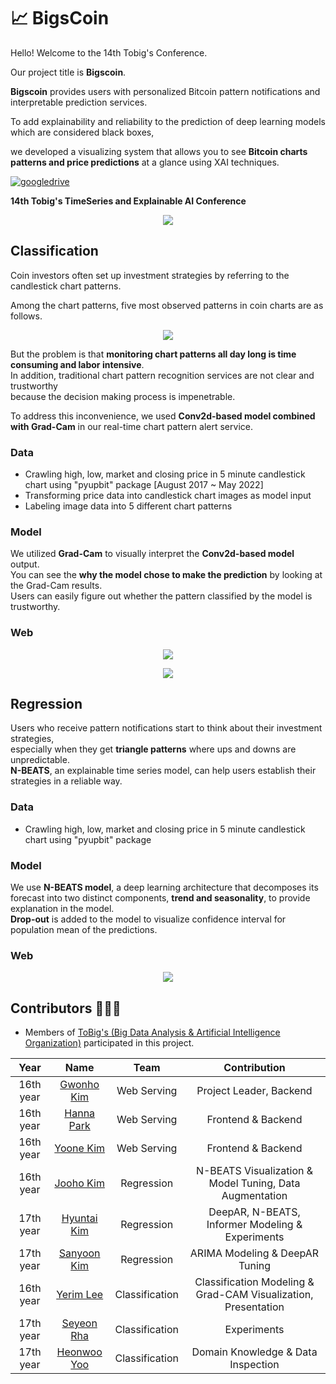 # 📈 BigsCoin  
Hello! Welcome to the 14th Tobig's Conference.  

Our project title is **Bigscoin**.

**Bigscoin** provides users with personalized Bitcoin pattern notifications and interpretable prediction services.

To add explainability and reliability to the prediction of deep learning models which are considered black boxes,

we developed a visualizing system that allows you to see **Bitcoin charts patterns and price predictions** at a glance using XAI techniques.

[![googledrive](https://img.shields.io/badge/report-Link-blue)](https://github.com/ToBigs1617-TS/Bigscoin/files/9138835/Bigscoin.pdf)
<br>  

**14th Tobig's TimeSeries and Explainable AI Conference**  

<p align="center"><img src="https://user-images.githubusercontent.com/72960666/179309070-5bd34ff4-0d45-4dca-89d3-207c59c07161.png"></p>


## Classification
Coin investors often set up investment strategies by referring to the candlestick chart patterns.  

Among the chart patterns, five most observed patterns in coin charts are as follows.  
<p align="center"><img src="https://user-images.githubusercontent.com/72960666/179292406-5e47a37c-cb4c-41a5-894f-b15d8ddb5e5d.png"></p>

But the problem is that **monitoring chart patterns all day long is time consuming and labor intensive**.  
In addition, traditional chart pattern recognition services are not clear and trustworthy  
because the decision making process is impenetrable.  

To address this inconvenience, we used **Conv2d-based model combined with Grad-Cam** in our real-time chart pattern alert service.  

### Data   
- Crawling high, low, market and closing price in 5 minute candlestick chart using "pyupbit" package [August 2017 ~ May 2022]  
- Transforming price data into candlestick chart images as model input   
- Labeling image data into 5 different chart patterns    

### Model  
We utilized **Grad-Cam** to visually interpret the **Conv2d-based model** output.  
You can see the **why the model chose to make the prediction** by looking at the Grad-Cam results.  
Users can easily figure out whether the pattern classified by the model is trustworthy.  

### Web 
<p align="center"><img src="https://user-images.githubusercontent.com/72960666/179319379-4b9be555-b059-49f2-9a0d-884b5e462401.png"></p>
<p align="center"><img src="https://user-images.githubusercontent.com/72960666/179319381-31e7d716-de2b-43ad-ba0b-85f7dceb89d5.png"></p>

## Regression
Users who receive pattern notifications start to think about their investment strategies,   
especially when they get **triangle patterns** where ups and downs are unpredictable.  
**N-BEATS**, an explainable time series model, can help users establish their strategies in a reliable way.  

### Data   
- Crawling high, low, market and closing price in 5 minute candlestick chart using "pyupbit" package   

### Model  
We use **N-BEATS model**, a deep learning architecture that decomposes its forecast into two distinct components, **trend and seasonality**, to provide explanation in the model.  
**Drop-out** is added to the model to visualize confidence interval for population mean of the predictions.  

### Web  
<p align="center"><img src = "https://user-images.githubusercontent.com/72960666/179319371-873b11e9-87bf-4cd2-88eb-654994356918.png"></p>


## Contributors 🧑‍🤝‍🧑

- Members of [ToBig's (Big Data Analysis & Artificial Intelligence Organization)](http://www.datamarket.kr/xe/) participated in this project.

|Year|Name|Team|Contribution|
|:-----:|:-----:|:-----:|:-----:|
|16th year|[Gwonho Kim](https://github.com/kkhv)|Web Serving|Project Leader, Backend|
|16th year|[Hanna Park](https://github.com/hanna56)|Web Serving|Frontend & Backend|
|16th year|[Yoone Kim](https://github.com/yoonene)|Web Serving|Frontend & Backend|
|16th year|[Jooho Kim](https://github.com/Jooho-Git)|Regression|N-BEATS Visualization & Model Tuning, Data Augmentation|
|17th year|[Hyuntai Kim](https://github.com/hyuntai97)|Regression|DeepAR, N-BEATS, Informer Modeling & Experiments|
|17th year|[Sanyoon Kim](https://github.com/tkddbs0411)|Regression|ARIMA Modeling & DeepAR Tuning|
|16th year|[Yerim Lee](https://github.com/YerimLee00)|Classification|Classification Modeling & Grad-CAM Visualization, Presentation|
|17th year|[Seyeon Rha](https://github.com/seyeonrha)|Classification|Experiments|
|17th year|[Heonwoo Yoo](https://github.com/yhw4343)|Classification|Domain Knowledge & Data Inspection|

